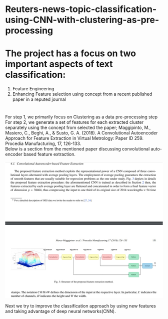# Reuters-news-topic-classification-using-CNN-with-clustering-as-pre-processing
# The project has a focus on two important aspects of text classification:
1. Feature Engineering 
2. Enhancing Feature selection using concept from a recent published paper in a reputed journal 
#
For step 1, we primarily focus on Clustering as a data pre-processing step <br />
For step 2, we generate a set of features for each extracted cluster separately using the concept from selected the paper; Maggipinto, M., Masiero, C., Beghi, A., & Susto, G. A. (2018). A Convolutional Autoencoder Approach for Feature Extraction in Virtual Metrology: Paper ID 259. Procedia Manufacturing, 17, 126-133.<br />
Below is a section from the mentioned paper discussing convolutional auto-encoder based feature extraction. <br /><br />
![Paper](https://github.com/Tukai-Dal/Reuters-news-category-classification-using-CNN-with-clustering-as-pre-processing/blob/main/img/A-Convolutional-Autoencoder-Approach-for-Feature-Extraction.jpg?raw=true)

Next we try to improve the classification approach by using new features and taking advantage of deep neural networks(CNN).

